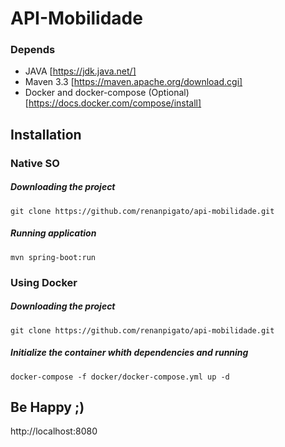 # API-Mobilidade

### Depends
- JAVA [https://jdk.java.net/]
- Maven 3.3 [https://maven.apache.org/download.cgi]
- Docker and docker-compose (Optional) [https://docs.docker.com/compose/install]

## Installation

### Native SO
##### Downloading the project
```Shell
git clone https://github.com/renanpigato/api-mobilidade.git
```
##### Running application
```Shell
mvn spring-boot:run
```

### Using Docker
##### Downloading the project
```Shell
git clone https://github.com/renanpigato/api-mobilidade.git
```
##### Initialize the container whith dependencies and running
```Shell
docker-compose -f docker/docker-compose.yml up -d
```

## Be Happy ;)
http://localhost:8080
